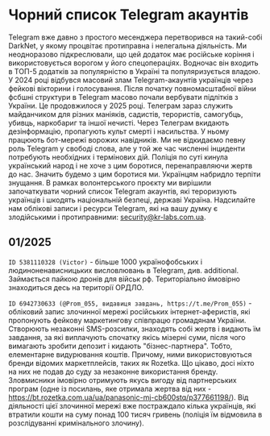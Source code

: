# Чорний список Telegram акаунтів

Telegram вже давно з простого месенджера перетворився на такий-собі DarkNet, у якому процвітає протиправна і нелегальна діяльність. Ми неодноразово підкреслювали, що цей додаток має російське коріння і використовується ворогом у його спецопераціях. Водночас він входить в ТОП-5 додатків за популярністю в Україні та популяризується владою. У 2024 році відбувся масовий злам Telegram-акаунтів українців через фейкові вікторини і голосування. Після початку повномасштабної війни фсбшні структури в Telegram масово почали вербувати підлітків з України. Це продовжилося у 2025 році. Телеграм зараз служить майданчиком для різних маніяків, садистів, терористів, самогубць, убивць, наркобариг та іншої нечисті. Через Телеграм вкидають дезінформацію, пропагують культ смерті і насильства. У ньому працюють бот-мережі ворожих навідників. Ми не відкидаємо певну роль Telegram у свободі слова, але у той же час численні інциденти потребують необхідних і термінових дій. Поліція по суті кинула український народ і не хоче з цим боротися, перенаправляючи жертв до нас. Значить будемо з цим боротися ми. Українцям набридло терпіти знущання. В рамках волонтерського проєкту ми вирішили започаткувати чорний список Telegram акаунтів, які тероризують українців і шкодять національній безпеці, державі Україна. Надсилайте нам облікові записи і ресурси Telegram, які на вашу думку є злодійськими і протиправними: security@kr-labs.com.ua.

## 01/2025

``ID 5381110328 (Victor)`` - більше 1000 українофобських і людиноненависницьких висловлювань в Telegram, див. additional. Займається пайкою дронів для військ рф. Територіально ймовірно знаходиться десь на території ОРДЛО.  

``ID 6942730633 (@Prom_055, видавиця завдань, https://t.me/Prom_055)`` - обліковий запис злочинної мережі російських інтернет-аферистів, які пропонують фейкову маркетингову співпрацю громадянам України. Створюють незаконні SMS-розсилки, знаходять собі жертв і видають їм завдання, за які виплачують спочатку якісь мізерні суми, після чого вимагають зробити депозит і кидають "бізнес-партнера". Тобто, елементарне видурювання коштів. Причому, ними використовуються бренди відомих маркетплейсів, таких як Rozetka. Що цікаво, досі ніхто на них не подав до суду за незаконне використання бренду. Зловмисники імовірно отримують якусь вигоду від партнерських програм (одне із посилань, яке отримала жертва від них - https://bt.rozetka.com.ua/ua/panasonic-mj-cb600stq/p377661198/). Від діяльності цієї злочинної мережі вже постраждало кілька українців, які втратили кошти на суму понад 100 тисяч гривень (поліція їм відмовила в розслідуванні кримінального злочину).
